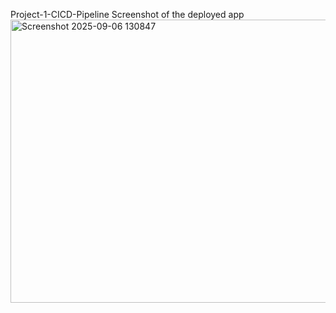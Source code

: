 Project-1-CICD-Pipeline
Screenshot of the deployed app
<img width="1760" height="453" alt="Screenshot 2025-09-06 130847" src="https://github.com/user-attachments/assets/5d3c60d2-fd6a-4afa-b39c-890752fc341a" />
